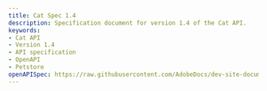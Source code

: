 ```yaml
---
title: Cat Spec 1.4
description: Specification document for version 1.4 of the Cat API.
keywords:
- Cat API
- Version 1.4
- API specification
- OpenAPI
- Petstore
openAPISpec: https://raw.githubusercontent.com/AdobeDocs/dev-site-documentation-template/main/static/petstore.json
---
```

 
